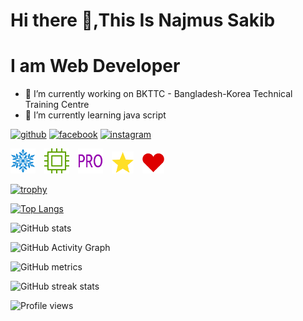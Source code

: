 # Hi there 👋,This Is Najmus Sakib
# I am Web Developer



- 🔭 I’m currently working on BKTTC - Bangladesh-Korea Technical Training Centre 
- 🌱 I’m currently learning java script 


[<img src='https://cdn.jsdelivr.net/npm/simple-icons@3.0.1/icons/github.svg' alt='github' height='40'>](https://github.com/najmusskb)  [<img src='https://cdn.jsdelivr.net/npm/simple-icons@3.0.1/icons/facebook.svg' alt='facebook' height='40'>](https://www.facebook.com/https://www.facebook.com/prema.prince.1/)  [<img src='https://cdn.jsdelivr.net/npm/simple-icons@3.0.1/icons/instagram.svg' alt='instagram' height='40'>](https://www.instagram.com/https://www.instagram.com/najmus_sakib97/?hl=en/)  

<a href='https://archiveprogram.github.com/'><img src='https://raw.githubusercontent.com/acervenky/animated-github-badges/master/assets/acbadge.gif' width='40' height='40'></a> <a href='https://docs.github.com/en/developers'><img src='https://raw.githubusercontent.com/acervenky/animated-github-badges/master/assets/devbadge.gif' width='40' height='40'></a> <a href='https://github.com/pricing'><img src='https://raw.githubusercontent.com/acervenky/animated-github-badges/master/assets/pro.gif' width='40' height='40'></a> <a href='https://stars.github.com/'><img src='https://raw.githubusercontent.com/acervenky/animated-github-badges/master/assets/starbadge.gif' width='35' height='35'></a> <a href='https://docs.github.com/en/github/supporting-the-open-source-community-with-github-sponsors'><img src='https://raw.githubusercontent.com/acervenky/animated-github-badges/master/assets/sponsorbadge.gif' width='35' height='35'></a> 

[![trophy](https://github-profile-trophy.vercel.app/?username=najmusskb)](https://github.com/ryo-ma/github-profile-trophy)

[![Top Langs](https://github-readme-stats.vercel.app/api/top-langs/?username=najmusskb)](https://github.com/anuraghazra/github-readme-stats)

![GitHub stats](https://github-readme-stats.vercel.app/api?username=najmusskb&show_icons=true&count_private=true)  

![GitHub Activity Graph](https://activity-graph.herokuapp.com/graph?username=najmusskb)  

![GitHub metrics](https://metrics.lecoq.io/najmusskb)  

![GitHub streak stats](https://github-readme-streak-stats.herokuapp.com/?user=najmusskb)  

![Profile views](https://gpvc.arturio.dev/najmusskb)  
